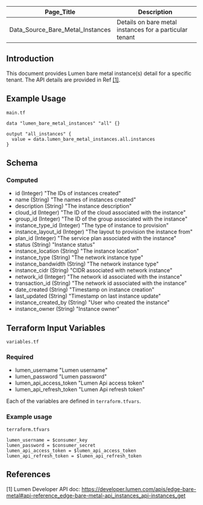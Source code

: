 | Page_Title      | Description                                 |
|-----------------|---------------------------------------------|
| Data_Source_Bare_Metal_Instances  | Details on bare metal instances for a particular tenant        |

## Introduction
This document provides Lumen bare metal instance(s) detail for a specific tenant. The API details are provided in Ref [[1]](#1).

## Example Usage
`main.tf`
```hcl
data "lumen_bare_metal_instances" "all" {}

output "all_instances" {
  value = data.lumen_bare_metal_instances.all.instances
}
```

## Schema

### Computed
- id (Integer) "The IDs of instances created"
- name (String) "The names of instances created"
- description (String) "The instance description"
- cloud_id (Integer) "The ID of the cloud associated with the instance"
- group_id (Integer) "The ID of the group associated with the instance"
- instance_type_id (Integer) "The type of instance to provision"
- instance_layout_id (Integer) "The layout to provision the instance from"
- plan_id (Integer) "The service plan associated with the instance"
- status (String) "Instance status"
- instance_location (String) "The instance location"
- instance_type (String) "The network instance type"
- instance_bandwidth (String) "The network instance type"
- instance_cidr (String) "CIDR associated with network instance"
- network_id (Integer) "The network id associated with the instance"
- transaction_id (String) "The network id associated with the instance"
- date_created (String) "Timestamp on instance creation"
- last_updated (String) "Timestamp on last instance update"
- instance_created_by (String) "User who created the instance"
- instance_owner (String) "Instance owner"

## Terraform Input Variables
`variables.tf`
### Required
- lumen_username "Lumen username"
- lumen_password "Lumen password"
- lumen_api_access_token "Lumen Api access token"
- lumen_api_refresh_token "Lumen Api refresh token"

Each of the variables are defined in `terraform.tfvars`.

### Example usage
`terraform.tfvars` 
```hcl
lumen_username = $consumer_key
lumen_password = $consumer_secret
lumen_api_access_token = $lumen_api_access_token
lumen_api_refresh_token = $lumen_api_refresh_token
```

## References
<a id="1">[1]</a> Lumen Developer API doc: https://developer.lumen.com/apis/edge-bare-metal#api-reference_edge-bare-metal-api_instances_api-instances_get
